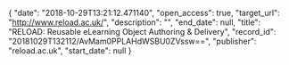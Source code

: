 {
  "date": "2018-10-29T13:21:12.471140", 
  "open_access": true, 
  "target_url": "http://www.reload.ac.uk/", 
  "description": "", 
  "end_date": null, 
  "title": "RELOAD: Reusable eLearning Object Authoring & Delivery", 
  "record_id": "20181029T132112/AvMam0PPLAHdWSBU0ZVssw==", 
  "publisher": "reload.ac.uk", 
  "start_date": null
}


